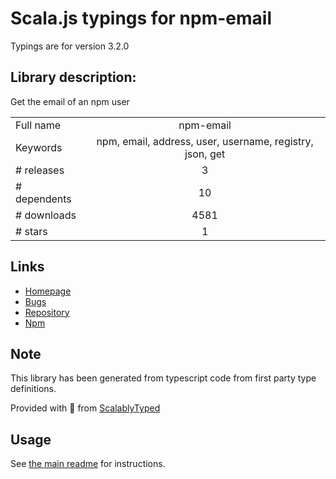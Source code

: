 
# Scala.js typings for npm-email

Typings are for version 3.2.0

## Library description:
Get the email of an npm user

|                    |                 |
| ------------------ | :-------------: |
| Full name          | npm-email |
| Keywords           | npm, email, address, user, username, registry, json, get |
| # releases         | 3 |
| # dependents       | 10 |
| # downloads        | 4581 |
| # stars            | 1 |

## Links
- [Homepage](https://github.com/sindresorhus/npm-email#readme)
- [Bugs](https://github.com/sindresorhus/npm-email/issues)
- [Repository](https://github.com/sindresorhus/npm-email)
- [Npm](https://www.npmjs.com/package/npm-email)
    


## Note
This library has been generated from typescript code from first party type definitions.

Provided with :purple_heart: from [ScalablyTyped](https://github.com/oyvindberg/ScalablyTyped)

## Usage
See [the main readme](../../readme.md) for instructions.


